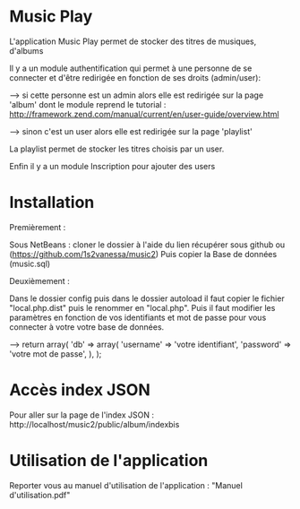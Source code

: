 Music Play 
=======================

L'application Music Play permet de stocker des titres de musiques, d'albums

Il y a un module authentification qui permet à une personne de se connecter 
et d'être redirigée en  fonction de ses droits (admin/user):

 --> si cette personne est un admin alors elle est redirigée sur la page 'album' dont le
module reprend le tutorial : http://framework.zend.com/manual/current/en/user-guide/overview.html


--> sinon c'est un user alors elle est redirigée sur la page 'playlist'

La playlist permet de stocker les titres choisis par un user.

Enfin il y a un module Inscription pour ajouter des users

Installation
=======================

Premièrement : 

Sous NetBeans : cloner le dossier à l'aide du lien récupérer sous github ou (https://github.com/1s2vanessa/music2)
Puis copier la Base de données (music.sql)


Deuxièmement : 

Dans le dossier config puis dans le dossier autoload il faut copier le fichier "local.php.dist"
puis le renommer en "local.php". Puis il faut modifier les paramètres en fonction de vos identifiants
et mot de passe pour vous connecter à votre votre base de données.

--> return array(
     'db' => array(
         'username' => 'votre identifiant',
         'password' => 'votre mot de passe',
     ),
 );



Accès index JSON
=======================


Pour aller sur la page de l'index JSON : 
http://localhost/music2/public/album/indexbis



Utilisation de l'application
=============================

Reporter vous au manuel d'utilisation de l'application : "Manuel d'utilisation.pdf"